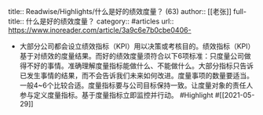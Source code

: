 title:: Readwise/Highlights/什么是好的绩效度量？ (63)
author:: [[老张]]
full-title:: 什么是好的绩效度量？
category:: #articles
url:: https://www.inoreader.com/article/3a9c6e7b0cbe0406-

- 大部分公司都会设立绩效指标（KPI）用以决策或考核目的。绩效指标（KPI）基于对绩效的度量结果。而好的绩效度量须符合以下6项标准：只度量公司做得不好的事情。准确理解度量指标能做什么、不能做什么。大部分指标只告诉已发生事情的结果，而不会告诉我们未来如何改进。度量事项的数量要适当。一般4~6个比较合适。度量指标要与公司目标保持一致。让度量对象的责任人参与定义度量指标。基于度量指标立即监控并行动。 #Highlight #[[2021-05-29]]